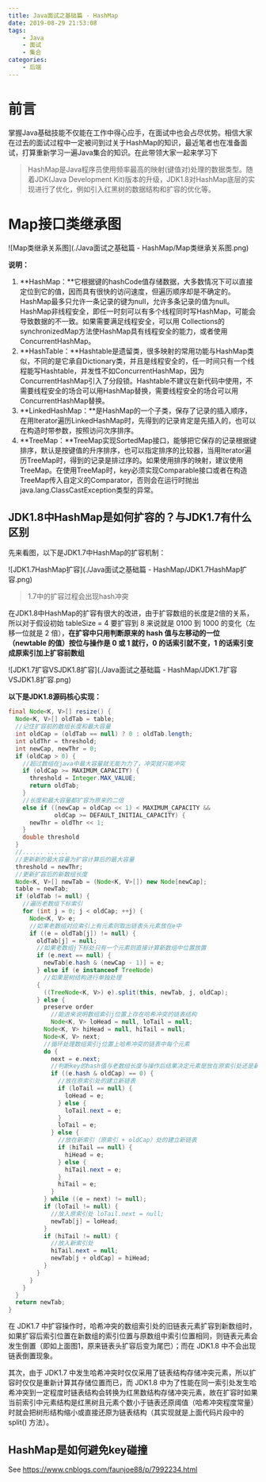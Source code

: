 ```yaml
---
title: Java面试之基础篇 - HashMap
date: 2019-08-29 21:53:08
tags:
	- Java
	- 面试
	- 集合
categories:
	- 后端
---
```


# 前言

掌握Java基础技能不仅能在工作中得心应手，在面试中也会占尽优势。相信大家在过去的面试过程中一定被问到过关于HashMap的知识，最近笔者也在准备面试，打算重新学习一遍Java集合的知识。在此带领大家一起来学习下

> HashMap是Java程序员使用频率最高的映射(键值对)处理的数据类型。随着JDK(Java Development Kit)版本的升级，JDK1.8对HashMap底层的实现进行了优化，例如引入红黑树的数据结构和扩容的优化等。

# Map接口类继承图

![Map类继承关系图](./Java面试之基础篇 - HashMap/Map类继承关系图.png)

**说明：**

1. **HashMap：**它根据键的hashCode值存储数据，大多数情况下可以直接定位到它的值，因而具有很快的访问速度，但遍历顺序却是不确定的。 HashMap最多只允许一条记录的键为null，允许多条记录的值为null。HashMap非线程安全，即任一时刻可以有多个线程同时写HashMap，可能会导致数据的不一致。如果需要满足线程安全，可以用 Collections的synchronizedMap方法使HashMap具有线程安全的能力，或者使用ConcurrentHashMap。
2. **HashTable：**Hashtable是遗留类，很多映射的常用功能与HashMap类似，不同的是它承自Dictionary类，并且是线程安全的，任一时间只有一个线程能写Hashtable，并发性不如ConcurrentHashMap，因为ConcurrentHashMap引入了分段锁。Hashtable不建议在新代码中使用，不需要线程安全的场合可以用HashMap替换，需要线程安全的场合可以用ConcurrentHashMap替换。
3. **LinkedHashMap：**是HashMap的一个子类，保存了记录的插入顺序，在用Iterator遍历LinkedHashMap时，先得到的记录肯定是先插入的，也可以在构造时带参数，按照访问次序排序。
4. **TreeMap：**TreeMap实现SortedMap接口，能够把它保存的记录根据键排序，默认是按键值的升序排序，也可以指定排序的比较器，当用Iterator遍历TreeMap时，得到的记录是排过序的。如果使用排序的映射，建议使用TreeMap。在使用TreeMap时，key必须实现Comparable接口或者在构造TreeMap传入自定义的Comparator，否则会在运行时抛出java.lang.ClassCastException类型的异常。

## JDK1.8中HashMap是如何扩容的？与JDK1.7有什么区别

先来看图，以下是JDK1.7中HashMap的扩容机制：

![JDK1.7HashMap扩容](./Java面试之基础篇 - HashMap/JDK1.7HashMap扩容.png)

> 1.7中的扩容过程会出现hash冲突

在JDK1.8中HashMap的扩容有很大的改进，由于扩容数组的长度是2倍的关系，所以对于假设初始 tableSize = 4 要扩容到 8 来说就是 0100 到 1000 的变化（左移一位就是 2 倍），**在扩容中只用判断原来的 hash 值与左移动的一位（newtable 的值）按位与操作是 0 或 1 就行，0 的话索引就不变，1 的话索引变成原索引加上扩容前数组**

![JDK1.7扩容VSJDK1.8扩容](./Java面试之基础篇 - HashMap/JDK1.7扩容VSJDK1.8扩容.png)

**以下是JDK1.8源码核心实现：**

```Java
final Node<K, V>[] resize() {
  Node<K, V>[] oldTab = table;
  //记住扩容前的数组长度和最大容量
  int oldCap = (oldTab == null) ? 0 : oldTab.length;
  int oldThr = threshold;
  int newCap, newThr = 0;
  if (oldCap > 0) {
    //超过数组在java中最大容量就无能为力了，冲突就只能冲突
    if (oldCap >= MAXIMUM_CAPACITY) {
      threshold = Integer.MAX_VALUE;
      return oldTab;
    }
    //长度和最大容量都扩容为原来的二倍 
    else if ((newCap = oldCap << 1) < MAXIMUM_CAPACITY &&
             oldCap >= DEFAULT_INITIAL_CAPACITY) {
      newThr = oldThr << 1;
    }
    double threshold
  }
  //...... ......
  //更新新的最大容量为扩容计算后的最大容量
  threshold = newThr;
  //更新扩容后的新数组长度
  Node<K, V>[] newTab = (Node<K, V>[]) new Node[newCap];
  table = newTab;
  if (oldTab != null) {
    //遍历老数组下标索引
    for (int j = 0; j < oldCap; ++j) {
      Node<K, V> e;
      //如果老数组对应索引上有元素则取出链表头元素放在e中
      if ((e = oldTab[j]) != null) {
        oldTab[j] = null;
        //如果老数组j下标处只有一个元素则直接计算新数组中位置放置
        if (e.next == null) {
          newTab[e.hash & (newCap - 1)] = e;
        } else if (e instanceof TreeNode)
          //如果是树结构进行单独处理
        {
          ((TreeNode<K, V>) e).split(this, newTab, j, oldCap);
        } else {
          preserve order
            //能进来说明数组索引j位置上存在哈希冲突的链表结构
            Node<K, V> loHead = null, loTail = null;
          Node<K, V> hiHead = null, hiTail = null;
          Node<K, V> next;
          //循环处理数组索引j位置上哈希冲突的链表中每个元素
          do {
            next = e.next;
            //判断key的hash值与老数组长度与操作后结果决定元素是放在原索引处还是新索引
            if ((e.hash & oldCap) == 0) {
              //放在原索引处的建立新链表
              if (loTail == null) {
                loHead = e;
              } else {
                loTail.next = e;
              }
              loTail = e;
            } else {
              //放在新索引（原索引 + oldCap）处的建立新链表
              if (hiTail == null) {
                hiHead = e;
              } else {
                hiTail.next = e;
              }
              hiTail = e;
            }
          } while ((e = next) != null);
          if (loTail != null) {
            //放入原索引处 loTail.next = null;
            newTab[j] = loHead;
          }
          if (hiTail != null) {
            //放入新索引处
            hiTail.next = null;
            newTab[j + oldCap] = hiHead;
          }
        }
      }
    }
  }
  return newTab;
}
```

在 JDK1.7 中扩容操作时，哈希冲突的数组索引处的旧链表元素扩容到新数组时，如果扩容后索引位置在新数组的索引位置与原数组中索引位置相同，则链表元素会发生倒置（即如上面图1，原来链表头扩容后变为尾巴）；而在 JDK1.8 中不会出现链表倒置现象。

其次，由于 JDK1.7 中发生哈希冲突时仅仅采用了链表结构存储冲突元素，所以扩容时仅仅是重新计算其存储位置而已，而 JDK1.8 中为了性能在同一索引处发生哈希冲突到一定程度时链表结构会转换为红黑数结构存储冲突元素，故在扩容时如果当前索引中元素结构是红黑树且元素个数小于链表还原阈值（哈希冲突程度常量）时就会把树形结构缩小或直接还原为链表结构（其实现就是上面代码片段中的 split() 方法）。

## HashMap是如何避免key碰撞

See https://www.cnblogs.com/faunjoe88/p/7992234.html